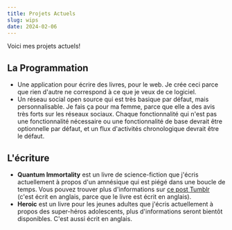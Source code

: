 ```yaml
---
title: Projets Actuels
slug: wips
date: 2024-02-06
---
```

Voici mes projets actuels!

## La Programmation

* Une application pour écrire des livres, pour le web. Je crée ceci parce que rien d'autre ne correspond à ce que je veux de ce logiciel.
* Un réseau social open source qui est très basique par défaut, mais personnalisable. Je fais ça pour ma femme, parce que elle a des avis très forts sur les réseaux sociaux. Chaque fonctionnalité qui n'est pas une fonctionnalité nécessaire ou une fonctionnalité de base devrait être optionnelle par défaut, et un flux d'activités chronologique devrait être le défaut.

## L'écriture

* **Quantum Immortality** est un livre de science-fiction que j'écris actuellement à propos d'un amnésique qui est piégé dans une boucle de temps. Vous pouvez trouver plus d'informations sur [ce post Tumblr](https://www.tumblr.com/nixwithapen/738332935360479232/quantum-immortality-wip-intro?source=share) (c'est écrit en anglais, parce que le livre est écrit en anglais).
* **Heroic** est un livre pour les jeunes adultes que j'écris actuellement à propos des super-héros adolescents, plus d'informations seront bientôt disponibles. C'est aussi écrit en anglais.

